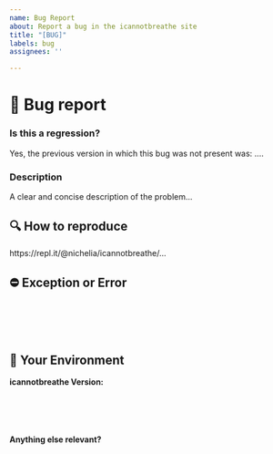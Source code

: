 ```yaml
---
name: Bug Report
about: Report a bug in the icannotbreathe site
title: "[BUG]"
labels: bug
assignees: ''

---
```


<!--🌈🌈🌈🌈🌈🌈🌈🌈🌈🌈🌈🌈🌈🌈🌈🌈🌈🌈🌈🌈🌈🌈🌈🌈🌈🌈🌈🌈🌈🌈🌈

Please search for open/closed tickets before a submission of a new one.
Existing issues often contain information about workarounds, resolution, or progress updates.

🌈🌈🌈🌈🌈🌈🌈🌈🌈🌈🌈🌈🌈🌈🌈🌈🌈🌈🌈🌈🌈🌈🌈🌈🌈🌈🌈🌈🌈🌈🌈-->


# 🐛 Bug report

### Is this a regression?

<!-- Did this behaviour use to work in the previous version? -->
<!-- ✍️--> Yes, the previous version in which this bug was not present was: ....


### Description

<!-- ✍️--> A clear and concise description of the problem...


## 🔍 How to reproduce
<!--
Please create and share reproduction of the issue starting with this template: https://repl.it/@nichelia/icannotbreathe
-->
<!-- ✍️--> https://repl.it/@nichelia/icannotbreathe/...

<!--
Issues that don't have enough info and can't be reproduced will be closed.

You can read more about issue submission guidelines here: https://github.com/nichelia/icannotbreathe/blob/master/CONTRIBUTE.md
-->

## ⛔️ Exception or Error
<pre><code>
<!-- If the issue is accompanied by an exception or an error, please share it below: -->
<!-- ✍️-->

</code></pre>


## 🧩 Your Environment

**icannotbreathe Version:**
<pre><code>
<!-- run `poetry version` and paste output below -->
<!-- ✍️-->

</code></pre>

**Anything else relevant?**
<!-- ✍️Is this a python specific issue? If so, please specify the python version. -->

<!-- ✍️Do any of these matter: operating system, IDE, package manager, ...? If so, please mention it below. -->
